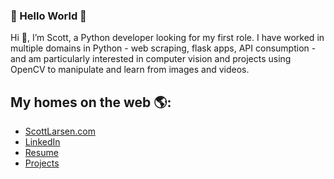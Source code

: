 ### 🐍 Hello World 🐍

Hi 👋, I’m Scott, a Python developer looking for my first role.  I have worked in multiple domains in Python - web scraping, flask apps, API consumption - and am particularly interested in computer vision and projects using OpenCV to manipulate and learn from images and videos.

## My homes on the web 🌎:
- <a href="https://www.ScottLarsen.com">ScottLarsen.com</a>
- <a href="https://www.linkedin.com/in/ScottRLarsen/">LinkedIn</a>
- <a href="https://scottlarsen.com/static/Scott-Larsen-Resume.pdf">Resume</a>
- <a href="https://scottlarsen.com/projects">Projects</a>
